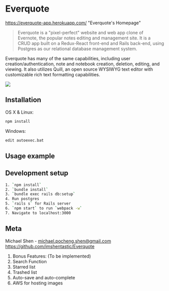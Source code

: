 # Everquote
https://everquote-app.herokuapp.com/ "Everquote's Homepage"

> Everquote is a "pixel-perfect" website and web app clone of Evernote, the popular notes editing and management site. It is a CRUD app built on a Redux-React front-end and Rails back-end, using Postgres as our relational database management system.

Everquote has many of the same capabilities, including user creation/authentication, note and notebook creation, deletion, editing, and viewing. It also utilizes Quill, an open source  WYSIWYG text editor with customizable rich text formatting capabilities. 

![](penguin-icon.png)

## Installation

OS X & Linux:

```sh
npm install
```

Windows:

```sh
edit autoexec.bat
```

## Usage example

## Development setup
```sh
1. `npm install`
2. `bundle install`
3. `bundle exec rails db:setup`
4. Run postgres
5. `rails s` for Rails server
6. `npm start` to run `webpack -w`
7. Navigate to localhost:3000
```

## Meta
Michael Shen - michael.pocheng.shen@gmail.com
https://github.com/imshentastic/Everquote


1. Bonus Features: (To be implemented)
2. Search Function
3. Starred list
4. Trashed list
5. Auto-save and auto-complete
6. AWS for hosting images
